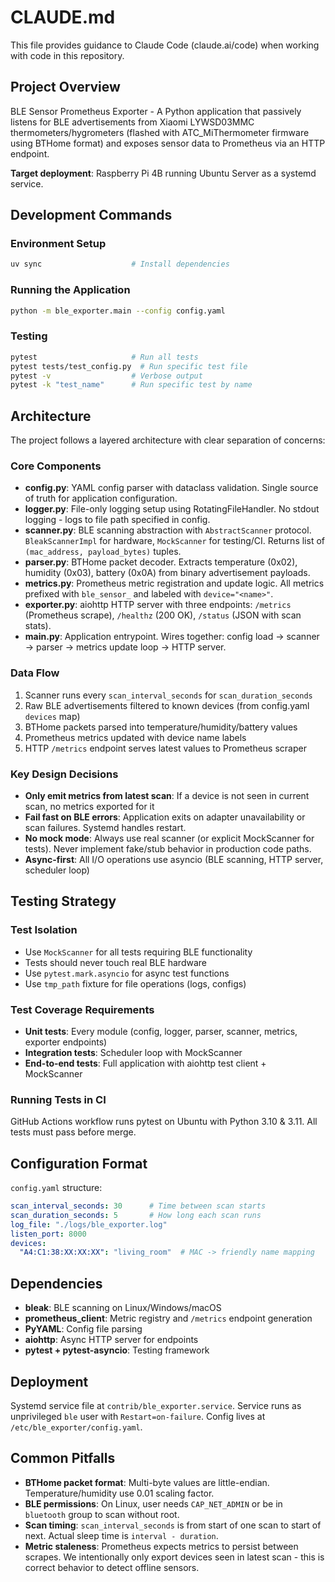 # CLAUDE.md

This file provides guidance to Claude Code (claude.ai/code) when working with code in this repository.

## Project Overview

BLE Sensor Prometheus Exporter - A Python application that passively listens for BLE advertisements from Xiaomi LYWSD03MMC thermometers/hygrometers (flashed with ATC_MiThermometer firmware using BTHome format) and exposes sensor data to Prometheus via an HTTP endpoint.

**Target deployment**: Raspberry Pi 4B running Ubuntu Server as a systemd service.

## Development Commands

### Environment Setup
```bash
uv sync                    # Install dependencies
```

### Running the Application
```bash
python -m ble_exporter.main --config config.yaml
```

### Testing
```bash
pytest                     # Run all tests
pytest tests/test_config.py  # Run specific test file
pytest -v                  # Verbose output
pytest -k "test_name"      # Run specific test by name
```

## Architecture

The project follows a layered architecture with clear separation of concerns:

### Core Components
- **config.py**: YAML config parser with dataclass validation. Single source of truth for application configuration.
- **logger.py**: File-only logging setup using RotatingFileHandler. No stdout logging - logs to file path specified in config.
- **scanner.py**: BLE scanning abstraction with `AbstractScanner` protocol. `BleakScannerImpl` for hardware, `MockScanner` for testing/CI. Returns list of `(mac_address, payload_bytes)` tuples.
- **parser.py**: BTHome packet decoder. Extracts temperature (0x02), humidity (0x03), battery (0x0A) from binary advertisement payloads.
- **metrics.py**: Prometheus metric registration and update logic. All metrics prefixed with `ble_sensor_` and labeled with `device="<name>"`.
- **exporter.py**: aiohttp HTTP server with three endpoints: `/metrics` (Prometheus scrape), `/healthz` (200 OK), `/status` (JSON with scan stats).
- **main.py**: Application entrypoint. Wires together: config load → scanner → parser → metrics update loop → HTTP server.

### Data Flow
1. Scanner runs every `scan_interval_seconds` for `scan_duration_seconds`
2. Raw BLE advertisements filtered to known devices (from config.yaml `devices` map)
3. BTHome packets parsed into temperature/humidity/battery values
4. Prometheus metrics updated with device name labels
5. HTTP `/metrics` endpoint serves latest values to Prometheus scraper

### Key Design Decisions
- **Only emit metrics from latest scan**: If a device is not seen in current scan, no metrics exported for it
- **Fail fast on BLE errors**: Application exits on adapter unavailability or scan failures. Systemd handles restart.
- **No mock mode**: Always use real scanner (or explicit MockScanner for tests). Never implement fake/stub behavior in production code paths.
- **Async-first**: All I/O operations use asyncio (BLE scanning, HTTP server, scheduler loop)

## Testing Strategy

### Test Isolation
- Use `MockScanner` for all tests requiring BLE functionality
- Tests should never touch real BLE hardware
- Use `pytest.mark.asyncio` for async test functions
- Use `tmp_path` fixture for file operations (logs, configs)

### Test Coverage Requirements
- **Unit tests**: Every module (config, logger, parser, scanner, metrics, exporter endpoints)
- **Integration tests**: Scheduler loop with MockScanner
- **End-to-end tests**: Full application with aiohttp test client + MockScanner

### Running Tests in CI
GitHub Actions workflow runs pytest on Ubuntu with Python 3.10 & 3.11. All tests must pass before merge.

## Configuration Format

`config.yaml` structure:
```yaml
scan_interval_seconds: 30      # Time between scan starts
scan_duration_seconds: 5       # How long each scan runs
log_file: "./logs/ble_exporter.log"
listen_port: 8000
devices:
  "A4:C1:38:XX:XX:XX": "living_room"  # MAC -> friendly name mapping
```

## Dependencies

- **bleak**: BLE scanning on Linux/Windows/macOS
- **prometheus_client**: Metric registry and `/metrics` endpoint generation
- **PyYAML**: Config file parsing
- **aiohttp**: Async HTTP server for endpoints
- **pytest + pytest-asyncio**: Testing framework

## Deployment

Systemd service file at `contrib/ble_exporter.service`. Service runs as unprivileged `ble` user with `Restart=on-failure`. Config lives at `/etc/ble_exporter/config.yaml`.

## Common Pitfalls

- **BTHome packet format**: Multi-byte values are little-endian. Temperature/humidity use 0.01 scaling factor.
- **BLE permissions**: On Linux, user needs `CAP_NET_ADMIN` or be in `bluetooth` group to scan without root.
- **Scan timing**: `scan_interval_seconds` is from start of one scan to start of next. Actual sleep time is `interval - duration`.
- **Metric staleness**: Prometheus expects metrics to persist between scrapes. We intentionally only export devices seen in latest scan - this is correct behavior to detect offline sensors.
